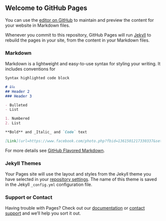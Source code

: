 ## Welcome to GitHub Pages

You can use the [editor on GitHub](https://github.com/warayutkhanka/MyProfile/edit/master/index.md) to maintain and preview the content for your website in Markdown files.

Whenever you commit to this repository, GitHub Pages will run [Jekyll](https://jekyllrb.com/) to rebuild the pages in your site, from the content in your Markdown files.

### Markdown

Markdown is a lightweight and easy-to-use syntax for styling your writing. It includes conventions for

```markdown
Syntax highlighted code block

# ดีจ้า
## Header 2
### Header 3

- Bulleted
- List

1. Numbered
2. List

**Bold** and _Italic_ and `Code` text

[Link](url=https://www.facebook.com/photo.php?fbid=1361501217330337&set=a.105349306278874&type=3&theater) and ![Image](src)
```

For more details see [GitHub Flavored Markdown](https://guides.github.com/features/mastering-markdown/).

### Jekyll Themes

Your Pages site will use the layout and styles from the Jekyll theme you have selected in your [repository settings](https://github.com/warayutkhanka/MyProfile/settings). The name of this theme is saved in the Jekyll `_config.yml` configuration file.

### Support or Contact

Having trouble with Pages? Check out our [documentation](https://help.github.com/categories/github-pages-basics/) or [contact support](https://github.com/contact) and we’ll help you sort it out.
